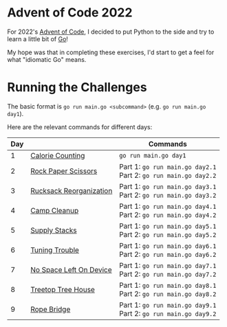 # Advent of Code 2022

For 2022's [Advent of Code](https://adventofcode.com/2022/), I decided to put
Python to the side and try to learn a little bit of [Go](https://go.dev/)!

My hope was that in completing these exercises, I'd start to get a feel for
what "idiomatic Go" means.

# Running the Challenges

The basic format is `go run main.go <subcommand>` (e.g. `go run main.go day1`).

Here are the relevant commands for different days:

| Day |                                                                | Commands                                                           |
|-----|----------------------------------------------------------------|--------------------------------------------------------------------|
| 1   | [Calorie Counting](https://adventofcode.com/2022/day/1)        | `go run main.go day1`                                              |
| 2   | [Rock Paper Scissors](https://adventofcode.com/2022/day/2)     | Part 1: `go run main.go day2.1`<br>Part 2: `go run main.go day2.2` |
| 3   | [Rucksack Reorganization](https://adventofcode.com/2022/day/3) | Part 1: `go run main.go day3.1`<br>Part 2: `go run main.go day3.2` |
| 4   | [Camp Cleanup](https://adventofcode.com/2022/day/4)            | Part 1: `go run main.go day4.1`<br>Part 2: `go run main.go day4.2` |
| 5   | [Supply Stacks](https://adventofcode.com/2022/day/5)           | Part 1: `go run main.go day5.1`<br>Part 2: `go run main.go day5.2` |
| 6   | [Tuning Trouble](https://adventofcode.com/2022/day/6)          | Part 1: `go run main.go day6.1`<br>Part 2: `go run main.go day6.2` |
| 7   | [No Space Left On Device](https://adventofcode.com/2022/day/7) | Part 1: `go run main.go day7.1`<br>Part 2: `go run main.go day7.2` |
| 8   | [Treetop Tree House](https://adventofcode.com/2022/day/8)      | Part 1: `go run main.go day8.1`<br>Part 2: `go run main.go day8.2` |
| 9   | [Rope Bridge](https://adventofcode.com/2022/day/9)             | Part 1: `go run main.go day9.1`<br>Part 2: `go run main.go day9.2` |
